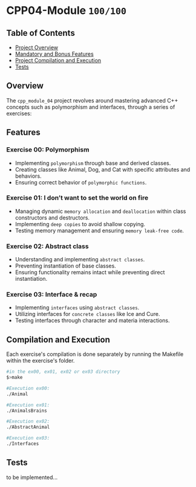 # CPP04-Module `100/100`

## Table of Contents
- [Project Overview](#overview)
- [Mandatory and Bonus Features](#features)
- [Project Compilation and Execution](#compilation-and-execution)
- [Tests](#Tests)

## Overview
The `cpp_module_04` project revolves around mastering advanced C++ concepts such as polymorphism and interfaces, through a series of exercises:

## Features

### Exercise 00: Polymorphism  
* Implementing `polymorphism` through base and derived classes.  
* Creating classes like Animal, Dog, and Cat with specific attributes and behaviors.  
* Ensuring correct behavior of `polymorphic functions`.  
### Exercise 01: I don’t want to set the world on fire  
* Managing dynamic `memory allocation` and `deallocation` within class constructors and destructors.  
* Implementing `deep copies` to avoid shallow copying.  
* Testing memory management and ensuring `memory leak-free code`.  
### Exercise 02: Abstract class  
* Understanding and implementing `abstract classes`.  
* Preventing instantiation of base classes.  
* Ensuring functionality remains intact while preventing direct instantiation.  
### Exercise 03: Interface & recap  
* Implementing `interfaces` using `abstract classes`.  
* Utilizing interfaces for `concrete classes` like Ice and Cure.  
* Testing interfaces through character and materia interactions.  

## Compilation and Execution
Each exercise's compilation is done separately by running the Makefile within the exercise's folder.  
```bash
#in the ex00, ex01, ex02 or ex03 directory
$>make

#Execution ex00:
./Animal

#Execution ex01:
./AnimalsBrains

#Execution ex02:
./AbstractAnimal

#Execution ex03:
./Interfaces
```

## Tests
to be implemented...  
<!--
```c
//Changes to be applied to the main function of the exercises 

//Execution ex00:
    //to test Default Constructors
int main()
{
  Animal;
  Dog;
  Cat;
  WrongAnimal;
  WrongCat;

  (void)Animal;
  (void)Dog;
  (void)Cat;
  (void)WrongAnimal;
  (void)WrongCat;

}
    //to test Polymorphism
int main()
{
  Animal *anyAnimal;
  anyAnimal = new Dog();
  std::cout << anyAnimal ->getType() << " ";
  anyAnimal ->makeSound();

  Animal *anotherAnimal;
  anyAnimal = new Cat();
  std::cout << anotherAnimal ->getType() << " ";
  anotherAnimal ->makeSound();

  delete anyAnimal;
  delete anotherAnimal;
}

    //to test wrong classes
int main()
{
  Animal *anyAnimal;
  anyAnimal = new Dog;
  std::cout << anyAnimal ->getType() << " ";
  anyAnimal ->makeSound();

  Animal *anotherAnimal;
  anyAnimal = new Cat;
  std::cout << anotherAnimal ->getType() << " ";
  anotherAnimal ->makeSound();

  delete anyAnimal;
  delete anotherAnimal;
}

//Execution ex01:


//Execution ex02:

//Execution ex03:

```
--->
